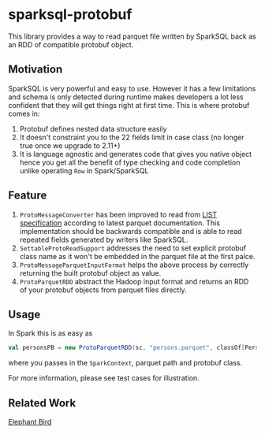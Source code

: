 # sparksql-protobuf

This library provides a way to read parquet file written by SparkSQL back as an RDD of compatible protobuf object.

## Motivation

SparkSQL is very powerful and easy to use. However it has a few limitations and schema is only detected during runtime
makes developers a lot less confident that they will get things right at first time. This is where protobuf comes in:

1. Protobuf defines nested data structure easily 
2. It doesn't constraint you to the 22 fields limit in case class (no longer true once we upgrade to 2.11+)
3. It is language agnostic and generates code that gives you native object 
hence you get all the benefit of type checking and code completion unlike operating `Row` in Spark/SparkSQL

## Feature
1. `ProtoMessageConverter` has been improved to read from [LIST specification](https://github.com/apache/parquet-format/blob/master/LogicalTypes.md#lists)
according to latest parquet documentation. This implementation should be backwards compatible and is able to read repeated
fields generated by writers like SparkSQL.
2. `SettableProtoReadSupport` addresses the need to set explicit protobuf class name as it won't be embedded in the parquet
file at the first palce.
3. `ProtoMessageParquetInputFormat` helps the above process by correctly returning the built protobuf object as value.
4. `ProtoParquetRDD` abstract the Hadoop input format and returns an RDD of your protobuf objects from parquet files directly.

## Usage

In Spark this is as easy as

```scala
val personsPB = new ProtoParquetRDD(sc, "persons.parquet", classOf[Person])
```

where you passes in the `SparkContext`, parquet path and protobuf class.

For more information, please see test cases for illustration.

## Related Work
[Elephant Bird](https://github.com/twitter/elephant-bird)
